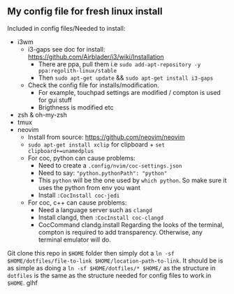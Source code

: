 ## My config file for fresh linux install

Included in config files/Needed to install:
- i3wm
    - i3-gaps see doc for install: https://github.com/Airblader/i3/wiki/Installation
        - There are ppa, pull them i.e `sudo add-apt-repository -y ppa:regolith-linux/stable`
        - Then `sudo apt-get update` && `sudo apt-get install i3-gaps`
    - Check the config file for installs/modification.
        - For example, touchpad settings are modified / compton is used for gui stuff
        - Brigthness is modified etc
- zsh & oh-my-zsh
- tmux
- neovim
    - Install from source: https://github.com/neovim/neovim
    - `sudo apt-get install xclip` for clipboard + `set clipboard+=unamedplus`
    - For coc, python can cause problems:
        - Need to create a `.config/nvim/coc-settings.json`
        - Need to say: `"python.pythonPath": "python"`
        - This `python` will be the one used by `which python`. So make sure it uses the python from env you want
        - Install `:CocInstall coc-jedi`
    - For coc, c++ can cause problems:
        - Need a language server such as `clangd`
        - Install clangd, then `:CocInstall coc-clangd`
        - CocCommand clandg.install
Regarding the looks of the terminal, compton is required to add transparency. Otherwise, any terminal emulator will do.

Git clone this repo in `$HOME` folder then simply dot a `ln -sf $HOME/dotfiles/file-to-link $HOME/location-path-to-link`.
It should be is as simple as doing a `ln -sf $HOME/dotfiles/* $HOME/` as the structure in `dotfiles` is the same as the structure needed for config files to work in `$HOME`.
glhf

